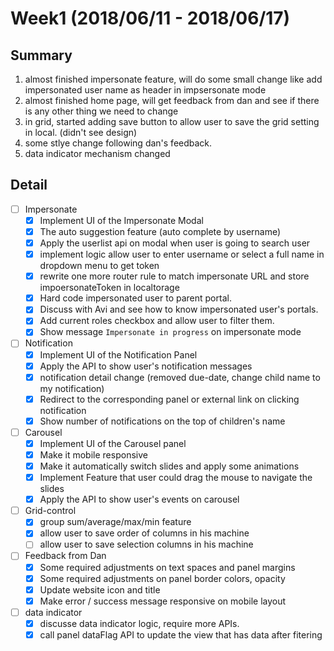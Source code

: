 # Week1 (2018/06/11 - 2018/06/17)

## Summary

1. almost finished impersonate feature, will do some small change like add impersonated user name as header in impsersonate mode
2. almost finished home page, will get feedback from dan and see if there is any other thing we need to change
3. in grid, started adding save button to allow user to save the grid setting in local. (didn't see design)
4. some stlye change following dan's feedback.
5. data indicator mechanism changed 

## Detail
- [ ] Impersonate
    - [x] Implement UI of the Impersonate Modal
    - [x] The auto suggestion feature (auto complete by username)
    - [x] Apply the userlist api on modal when user is going to search user
    - [x] implement logic allow user to enter username or select a full name in dropdown menu to get token
    - [x] rewrite one more router rule to match impersonate URL and store impoersonateToken in localtorage
    - [x] Hard code impersonated user to parent portal.
    - [x] Discuss with Avi and see how to know impersonated user's portals.
    - [x] Add current roles checkbox and allow user to filter them.
    - [x] Show message `Impersonate in progress` on impersonate mode
- [ ] Notification
    - [x] Implement UI of the Notification Panel
    - [x] Apply the API to show user's notification messages
    - [x] notification detail change (removed due-date, change child name to my notification)
    - [x] Redirect to the corresponding panel or external link on clicking notification
    - [x] Show number of notifications on the top of children's name
- [ ] Carousel
    - [x] Implement UI of the Carousel panel
    - [x] Make it mobile responsive
    - [x] Make it automatically switch slides and apply some animations
    - [x] Implement Feature that user could drag the mouse to navigate the slides
    - [x] Apply the API to show user's events on carousel
- [ ] Grid-control
    - [x] group sum/average/max/min feature
    - [x] allow user to save order of columns in his machine
    - [ ] allow user to save selection columns in his machine
- [ ] Feedback from Dan
    - [x] Some required adjustments on text spaces and panel margins
    - [x] Some required adjustments on panel border colors, opacity
    - [x] Update website icon and title
    - [x] Make error / success message responsive on mobile layout
- [ ] data indicator
    - [x] discusse data indicator logic, require more APIs.
    - [x] call panel dataFlag API to update the view that has data after fitering
